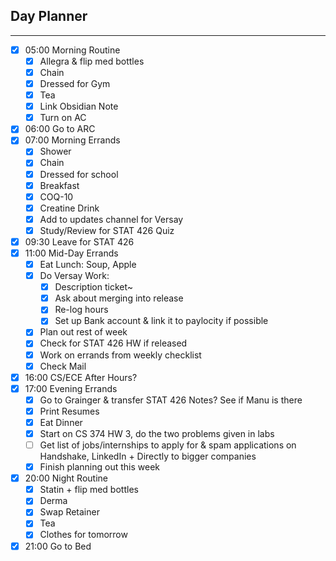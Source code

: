 ## Day Planner
---
- [x] 05:00 Morning Routine
	- [x] Allegra & flip med bottles
	- [x] Chain
	- [x] Dressed for Gym
	- [x] Tea
	- [x] Link Obsidian Note
	- [x] Turn on AC
- [x] 06:00 Go to ARC
- [x] 07:00 Morning Errands
	- [x] Shower
	- [x] Chain
	- [x] Dressed for school
	- [x] Breakfast
	- [x] COQ-10
	- [x] Creatine Drink
	- [x] Add to updates channel for Versay
	- [x] Study/Review for STAT 426 Quiz
- [x] 09:30 Leave for STAT 426
- [x] 11:00 Mid-Day Errands
	- [x] Eat Lunch: Soup, Apple
	- [x] Do Versay Work:
		- [x] Description ticket~
		- [x] Ask about merging into release
		- [x] Re-log hours
		- [x] Set up Bank account & link it to paylocity if possible
	- [x] Plan out rest of week 
	- [x] Check for STAT 426 HW if released
	- [x] Work on errands from weekly checklist
	- [x] Check Mail
- [x] 16:00 CS/ECE After Hours?
- [x] 17:00 Evening Errands
	- [x] Go to Grainger & transfer STAT 426 Notes? See if Manu is there
	- [x] Print Resumes
	- [x] Eat Dinner
	- [x] Start on CS 374 HW 3, do the two problems given in labs
	- [ ] Get list of jobs/internships to apply for & spam applications on Handshake, LinkedIn + Directly to bigger companies
	- [x] Finish planning out this week 
- [x] 20:00 Night Routine
	- [x] Statin + flip med bottles
	- [x] Derma
	- [x] Swap Retainer
	- [x] Tea
	- [x] Clothes for tomorrow
- [x] 21:00 Go to Bed